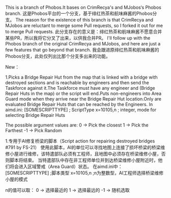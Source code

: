 This is a branch of Phobos.It bases on CrimRecya's and MJobos‘s Phobos branch.
这是Phobos平台的一个分支，基于绯红热茶和航味麻酱的Phobos分支。
The reason for the existence of this branch is that CrimRecya and MJobos are reluctant to merge some Pull requests, so I forked it out for me to merge Pull requests.
此分支存在的意义是：绯红热茶和航味麻酱不愿意合并某些PR，所以我将它分叉了出来，以供我合并PR。
I'll follow up with the Phobos branch of the original CrimRecya and MJobos, and here are just a few features that go beyond that branch.
我会跟进原绯红热茶和航味麻酱的Phobos分支，此处仅列出比那个分支多出来的功能。

New：

1.Picks a Bridge Repair Hut from the map that is linked with a bridge with destroyed sections and is reachable by engineers and then send the Taskforce against it.The Taskforce must have any engineer and (Bridge Repair Huts in the map) or the script will end.Puts non-engineers into Area Guard mode when they arrive near the Bridge Repair Hut location.Only are evaluated Bridge Repair Huts that can be reached by the Engineers.
In aimd.ini:
[SOMESCRIPTTYPE] ; ScriptType
x=10105,n ; integer, mode for selecting Bridge Repair Huts

The possible argument values are:
0 -> Pick the closest
1 -> Pick the Farthest
-1 -> Pick Random

1.专用于AI修复桥梁的脚本（Script action for repairing destroyed bridges #791 by FS-21）
使用此脚本，AI的单位可以寻找地图上连接了损坏桥梁的桥梁维修小屋进行维修，该特遣部队必须有工程师，且地图中必须存在桥梁维修小屋，否则脚本将结束。 当特遣部队中存在非工程师单位并到达桥梁维修小屋附近时，他们将会进入区域警戒（Area Guard）状态。
在aimd.ini中：
[SOMESCRIPTTYPE] ;脚本类型
x=10105,n ;n为整数型，AI工程师选择桥梁维修小屋的模式

n的值可以取：
0  -> 选择最近的
1  -> 选择最远的
-1 -> 随机选取
